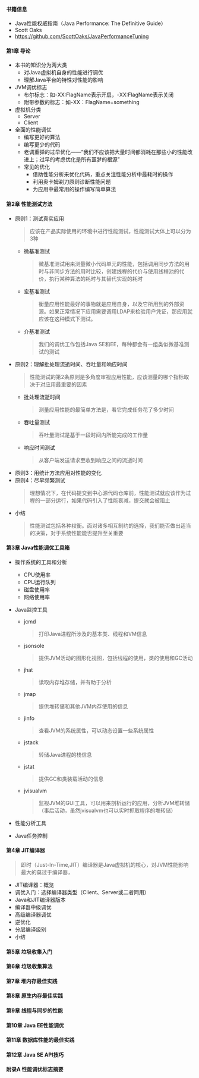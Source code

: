 #### 书籍信息
* Java性能权威指南（Java Performance: The Definitive Guide）
* Scott Oaks
* https://github.com/ScottOaks/JavaPerformanceTuning

#### 第1章 导论
* 本书的知识分为两大类
  * 对Java虚拟机自身的性能进行调优
  * 理解Java平台的特性对性能的影响
* JVM调优标志
  * 布尔标志：如-XX:FlagName表示开启，-XX:FlagName表示关闭
  * 附带参数的标志：如-XX：FlagName=something
* 虚拟机分类
  * Server
  * Client
* 全面的性能调优
  * 编写更好的算法
  * 编写更少的代码
  * 老调重弹的过早优化——“我们不应该把大量时间都消耗在那些小的性能改进上；过早的考虑优化是所有噩梦的根源”
  * 常见的优化
    * 借助性能分析来优化代码，重点关注性能分析中最耗时的操作
    * 利用奥卡姆剃刀原则诊断性能问题
    * 为应用中最常用的操作编写简单算法

#### 第2章 性能测试方法
* 原则1：测试真实应用
  > 应该在产品实际使用的环境中进行性能测试，性能测试大体上可以分为3种
  * 微基准测试
    > 微基准测试用来测量微小代码单元的性能，包括调用同步方法的用时与非同步方法的用时比较，创建线程的代价与使用线程池的代价，执行某种算法的耗时与其替代实现的耗时
  * 宏基准测试
    > 衡量应用性能最好的事物就是应用自身，以及它所用到的外部资源。如果正常情况下应用需要调用LDAP来检验用户凭证，那应用就应该在这种模式下测试。
  * 介基准测试
    > 我们的调优工作包括Java SE和EE，每种都会有一组类似微基准测试的测试
* 原则2：理解批处理流逝时间、吞吐量和响应时间
  > 性能测试的第2条原则是多角度审视应用性能，应该测量的哪个指标取决于对应用最重要的因素
    * 批处理流逝时间
      > 测量应用性能的最简单方法是，看它完成任务花了多少时间
    * 吞吐量测试
      > 吞吐量测试是基于一段时间内所能完成的工作量
    * 响应时间测试
      > 从客户端发送请求至收到响应之间的流逝时间
* 原则3：用统计方法应用对性能的变化
* 原则4：尽早频繁测试
  > 理想情况下，在代码提交到中心源代码仓库前，性能测试就应该作为过程的一部分运行，如果代码引入了性能衰减，提交就会被阻止
* 小结
  > 性能测试包括各种权衡。面对诸多相互制约的选择，我们能否做出适当的决策，对于系统性能能否提升至关重要

#### 第3章 Java性能调优工具箱 
* 操作系统的工具和分析
  * CPU使用率
  * CPU运行队列
  * 磁盘使用率
  * 网络使用率
* Java监控工具
  * jcmd
    > 打印Java进程所涉及的基本类、线程和VM信息
  * jsonsole
    > 提供JVM活动的图形化视图，包括线程的使用，类的使用和GC活动
  * jhat
    > 读取内存堆存储，并有助于分析
  * jmap
    > 提供堆转储和其他JVM内存使用的信息
  * jinfo
    > 查看JVM的系统属性，可以动态设置一些系统属性
  * jstack
    > 转储Java进程的栈信息
  * jstat
    > 提供GC和类装载活动的信息
  * jvisualvm
    > 监视JVM的GUI工具，可以用来剖析运行的应用，分析JVM堆转储（事后活动，虽然jvisualvm也可以实时抓取程序的堆转储）

* 性能分析工具
* Java任务控制

#### 第4章  JIT编译器
> 即时（Just-In-Time,JIT）编译器是Java虚拟机的核心，对JVM性能影响最大的莫过于编译器，
* JIT编译器：概览
* 调优入门：选择编译器类型（Client、Server或二者同用）
* Java和JIT编译器版本
* 编译器中级调优
* 高级编译器调优
* 逆优化
* 分层编译级别
* 小结
#### 第5章 垃圾收集入门


#### 第6章 垃圾收集算法

#### 第7章 堆内存最佳实践

#### 第8章 原生内存最佳实践 

#### 第9章 线程与同步的性能 

#### 第10章 Java EE性能调优 

#### 第11章 数据库性能的最佳实践

#### 第12章 Java SE API技巧

#### 附录A 性能调优标志摘要
